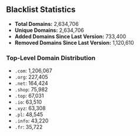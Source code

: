 ## Blacklist Statistics

- **Total Domains:** 2,634,706
- **Unique Domains:** 2,634,706
- **Added Domains Since Last Version:** 733,400
- **Removed Domains Since Last Version:** 1,120,610

### Top-Level Domain Distribution

-  `.com`: 1,206,067
-  `.org`: 227,405
-  `.net`: 164,424
-  `.shop`: 75,982
-  `.top`: 67,031
-  `.io`: 63,510
-  `.xyz`: 63,308
-  `.pl`: 48,545
-  `.info`: 43,220
-  `.fr`: 35,722
